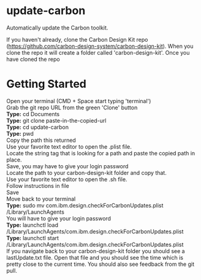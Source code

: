 # update-carbon
Automatically update the Carbon toolkit.

If you haven't already, clone the Carbon Design Kit repo (https://github.com/carbon-design-system/carbon-design-kit). When you clone the repo it will create a folder called 'carbon-design-kit'. Once you have cloned the repo<br/>

# Getting Started
Open your terminal (CMD + Space start typing 'terminal')<br/>
Grab the git repo URL from the green 'Clone' button<br/>
**Type:** cd Documents<br/>
**Type:** git clone paste-in-the-copied-url<br/>
**Type:** cd update-carbon<br/>
**Type:** pwd<br/>
Copy the path this returned<br/>
Use your favorite text editor to open the .plist file.<br/>
Locate the string tag that is looking for a path and paste the copied path in place.<br/>
Save, you may have to give your login password<br/>
Locate the path to your carbon-design-kit folder and copy that.<br/>
Use your favorite text editor to open the .sh file.<br/>
Follow instructions in file<br/>
Save<br/>
Move back to your terminal<br/>
**Type:** sudo mv com.ibm.design.checkForCarbonUpdates.plist /Library/LaunchAgents<br/>
You will have to give your login password<br/>
**Type:** launchctl load /Library/LaunchAgents/com.ibm.design.checkForCarbonUpdates.plist<br/>
**Type:** launchctl start /Library/LaunchAgents/com.ibm.design.checkForCarbonUpdates.plist<br/>
If you navigate back to your carbon-design-kit folder you should see a lastUpdate.txt file. Open that file and you should see the time which is pretty close to the current time. You should also see feedback from the git pull.

 
